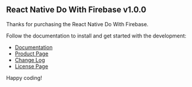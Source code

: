 ## React Native Do With Firebase v1.0.0

Thanks for purchasing the React Native Do With Firebase.

Follow the documentation to install and get started with the development:

-   [Documentation](https://wcandillon.github.io/react-native-do-firebase-documentation/)
-   [Product Page](https://market.nativebase.io/view/react-native-do-with-firebase)
-	[Change Log](https://wcandillon.github.io/react-native-do-firebase-documentation/Changelog.html)
-	[License Page](https://market.nativebase.io/licenses)

Happy coding!